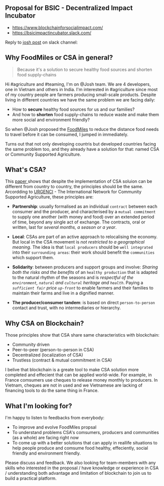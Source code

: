 ## Proposal for BSIC - Decentralized Impact Incubator
* https://www.blockchainforsocialimpact.com/
* https://bsicimpactincubator.slack.com/

Reply to [josh post](https://bsicimpactincubator.slack.com/archives/C9T4UB9BP/p1522668345000123) on slack channel:

## Why FoodMiles or CSA in general?

> Because it's a solution to secure healthy food sources and shorten food supply-chains

Hi #agriculture and #teaming, I'm on @Josh team. We are 4 developers, one in Vietnam and others in India. I'm interested in #agriculture  since most of my country people are farmers producing small-scale products.
Despite living in different countries we have the same problem we are facing daily:
* How to **secure** healthy food sources for us and our families?
* And how to **shorten** food supply-chains to reduce waste and make them more social and environment friendly?

So when @Josh proposed the [FoodMiles](https://joshpitzalis.svbtle.com/foodmiles) to reduce the distance food needs to travel before it can be consumed, I jumped in immediately.

Turns out that not only developing countris but developed countries facing the same problem too, and they already have a solution for that: named CSA or Community Supported Agriculture.

## What's CSA?

This [paper ](http://urgenci.net/wp-content/uploads/2015/02/PAROT_CASS_ARTICLE_2015.pdf) shows that despite the implementation of CSA soluion can be different from country to country, the principles should be the same.
 Arcordding to [URGENCI](http://urgenci.net/) - The International Network for Community Supported Agriculture, these principles are:

* __Partnership__: usually formalised as an individual `contract` between each consumer and the producer, and characterised by a `mutual commitment` to supply one another (with money and food) over an extended period of time, beyond any single act of exchange. The contracts, oral or written, last for _several months, a season or a year_.

* __Local__: CSAs are part of an active approach to relocalising the economy. But local in the CSA movement is _not restricted to a geographical meaning_. The idea is that `local producers` should be `well integrated` into their `surrounding areas`: their work should benefit the `communities` which support them.

* __Solidarity__: between producers and support groups and involve: _Sharing both the risks and the benefits_ of an `healthy production` that is adapted to the natural rhythm of the seasons and is _respectful of the `environment`, `natural` and `cultural` heritage and `health`_. Paying a _`sufficient fair` price `up-front`_ to enable farmers and their families to maintain their farms and live in a dignified manner.

* __The producer/consumer tandem__: is based on direct `person-to-person` contact and trust, with no intermediaries or hierarchy.

## Why CSA on Blockchain?

Those principles show that CSA share same characteristics with blockchain:
* Community driven
* Peer-to-peer (person-to-person in CSA)
* Decentralized (localization of CSA)
* Trustless (contract & mutual commitment in CSA)

I belive that blockchain is a greate tool to make CSA solution more completed and effecient that can be applied world-wide. For example, in France comsumers use cheques to release money monthly to producers. In Vietnam, cheques are not in used and we Vietnamese are lacking of financing tools to do the same thing in France.

## What I'm looking for?

I'm happy to listen to feedbacks from everybody:
* To improve and evolve FoodMiles propsal
* To understand problems CSA's comsumers, producers and communities (as a whole) are facing right now
* To come up with a better solutions that can apply in reallife situations to help people produce and comsume food healthy, effeciently, social friendly and environment friendly.

Please discuss and feedback. We also looking for team-members with any skills who interested in the proposal / have knowledge or experience in CSA / understanding both advantage and limitation of blockchain to join us to build a practical platform.

